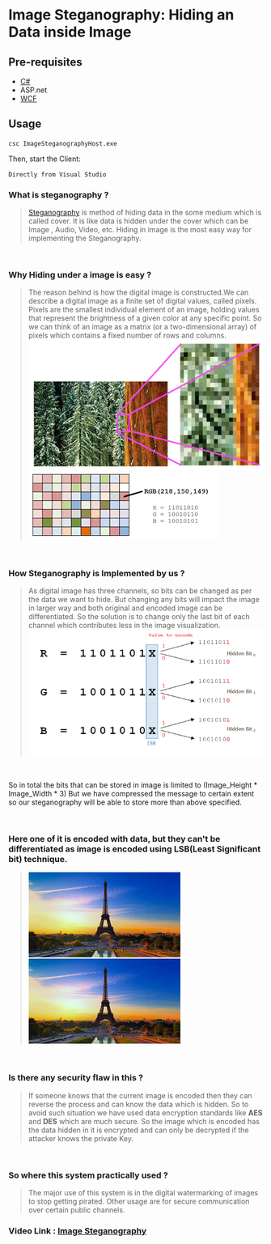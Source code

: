 
# Image Steganography: Hiding an Data inside Image

## Pre-requisites
* [C#](https://docs.microsoft.com/en-us/dotnet/csharp/)
* ASP.net
* [WCF](https://docs.microsoft.com/en-us/dotnet/framework/wcf/)
  
## Usage

```
csc ImageSteganographyHost.exe
```

Then, start the Client:

```
Directly from Visual Studio
```


### What is steganography ?

> [Steganography](https://en.wikipedia.org/wiki/Steganography) is method of hiding data in the some medium which is called cover.
                It is like data is hidden under the cover which can be Image , Audio, Video, etc. Hiding in image is the most easy way for implementing the Steganography.

<br/>

### Why Hiding under a image is easy ?
>The reason behind is how the digital image is constructed.We can describe a digital image as a finite set of digital values, called pixels. Pixels are the smallest individual element of an image, holding values that represent the brightness of a given color at any specific point. So we can think of an image as a matrix (or a two-dimensional array) of pixels which contains a fixed number of rows and columns.
![](https://raw.githubusercontent.com/HarshitTarsariya/ImageSteganographyWCF/main/ImageSteganographyApplication/Content/Static/pixels.jpg)![](https://raw.githubusercontent.com/HarshitTarsariya/ImageSteganographyWCF/main/ImageSteganographyApplication/Content/Static/rgb.png)

<br/>

### How Steganography is Implemented by us ?
>As digital image has three channels, so bits can be changed as per the data we want to hide. But changing any bits will impact the image in larger way and both original and encoded image can be differentiated. So the solution is to change only the last bit of each channel which contributes less in the image visualization.
![](https://raw.githubusercontent.com/HarshitTarsariya/ImageSteganographyWCF/main/ImageSteganographyApplication/Content/Static/lastbit.png)

<br/>

So in total the bits that can be stored in image is limited to (Image_Height * Image_Width * 3) 
                But we have compressed the message to certain extent so our steganography will be able to store more than above specified.

<br/>

### Here one of it is encoded with data, but they can't be differentiated as image is encoded using LSB(Least Significant bit) technique.
>![](https://raw.githubusercontent.com/HarshitTarsariya/ImageSteganographyWCF/main/ImageSteganographyApplication/Content/Static/diff1.png)![](https://raw.githubusercontent.com/HarshitTarsariya/ImageSteganographyWCF/main/ImageSteganographyApplication/Content/Static/diff2.png)

<br/>

### Is there any security flaw in this ?
>If someone knows that the current image is encoded then they can reverse the process and can know the data which is hidden.
                So to avoid such situation we have used data encryption standards like <b>AES</b> and <b>DES</b> which are much secure. So the image which is encoded has the data hidden in it is encrypted and can only be decrypted if the attacker knows the private Key. 
    
<br/>

### So where this system practically used ?
>The major use of this system is in the digital watermarking of images to stop getting pirated. Other usage are for secure communication over certain public channels.

### Video Link : [Image Steganography](https://drive.google.com/file/d/1Gjje3s0wfGalk0vcuvAZ1E4z6c8X8nEg/view?usp=sharing)